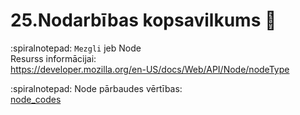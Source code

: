 # 25.Nodarbības kopsavilkums :pushpin:

:spiralnotepad: `Mezgli` jeb Node  
Resurss informācijai:  
https://developer.mozilla.org/en-US/docs/Web/API/Node/nodeType

:spiralnotepad: Node pārbaudes vērtības:  
[node_codes](https://github.com/zazturbo/Mans_JS/blob/78bb1b3488aea457d3e210f705df458396cda74f/images/Node_code.png)
